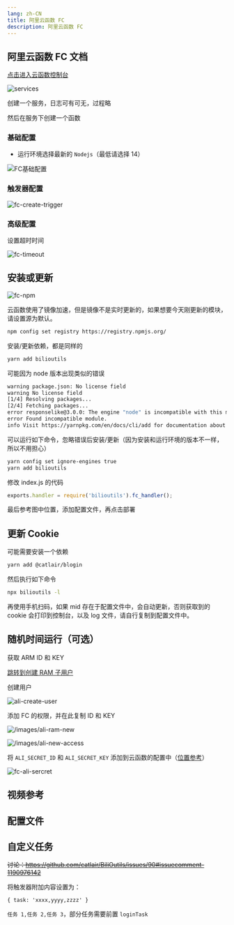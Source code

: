 ```yaml
---
lang: zh-CN
title: 阿里云函数 FC
description: 阿里云函数 FC
---
```


## 阿里云函数 FC 文档 <TestedVersion type="fc" />

[点击进入云函数控制台](https://fcnext.console.aliyun.com/cn-chengdu/services)

![services](/images/fc-services.png)

创建一个服务，日志可有可无，过程略

然后在服务下创建一个函数

### 基础配置

- 运行环境选择最新的 `Nodejs`（最低请选择 14）

![FC基础配置](/images/fc-base-config.png)

### 触发器配置

![fc-create-trigger](/images/fc-create-trigger.png)

### 高级配置

设置超时时间

![fc-timeout](/images/fc-timeout.png)

## 安装或更新

![fc-npm](/images/fc-npm.png)

云函数使用了镜像加速，但是镜像不是实时更新的，如果想要今天刚更新的模块，请设置源为默认。

```bash
npm config set registry https://registry.npmjs.org/
```

安装/更新依赖，都是同样的

```bash
yarn add bilioutils
```

可能因为 node 版本出现类似的错误

```bash
warning package.json: No license field
warning No license field
[1/4] Resolving packages...
[2/4] Fetching packages...
error responselike@3.0.0: The engine "node" is incompatible with this module. Expected version ">=14.16". Got "12.14.1"
error Found incompatible module.
info Visit https://yarnpkg.com/en/docs/cli/add for documentation about this command.
```

可以运行如下命令，忽略错误后安装/更新（因为安装和运行环境的版本不一样，所以不用担心）

```bash
yarn config set ignore-engines true
yarn add bilioutils
```

修改 index.js 的代码

```javascript
exports.handler = require('bilioutils').fc_handler();
```

最后参考图中位置，添加配置文件，再点击部署

<!-- ### 代码自动更新 -->

<!-- <ServerlessCommon/> -->

## 更新 Cookie

可能需要安装一个依赖

```bash
yarn add @catlair/blogin
```

然后执行如下命令

```bash
npx bilioutils -l
```

再使用手机扫码，如果 mid 存在于配置文件中，会自动更新，否则获取到的 cookie 会打印到控制台，以及 log 文件，请自行复制到配置文件中。

## 随机时间运行（可选）

获取 ARM ID 和 KEY

[跳转到创建 RAM 子用户](https://ram.console.aliyun.com/users)

创建用户

![ali-create-user](/images/ali-create-user.png)

添加 FC 的权限，并在此复制 ID 和 KEY

![/images/ali-ram-new](/images/ali-ram-new.png)

![/images/ali-new-access](/images/ali-new-access.png)

将 `ALI_SECRET_ID` 和 `ALI_SECRET_KEY` 添加到云函数的配置中（[位置参考](#高级配置)）

![fc-ali-sercret](/images/fc-ali-secret.png)

## 视频参考

<BilibiliVideo bv="BV1VU4y1Q7zz"/>

## 配置文件

<ConfigPath />

## 自定义任务

~~讨论：<https://github.com/catlair/BiliOutils/issues/90#issuecomment-1190976142>~~

将触发器附加内容设置为：

```json5
{ task: 'xxxx,yyyy,zzzz' }
```

`任务 1,任务 2,任务 3`，部分任务需要前置 `loginTask`
